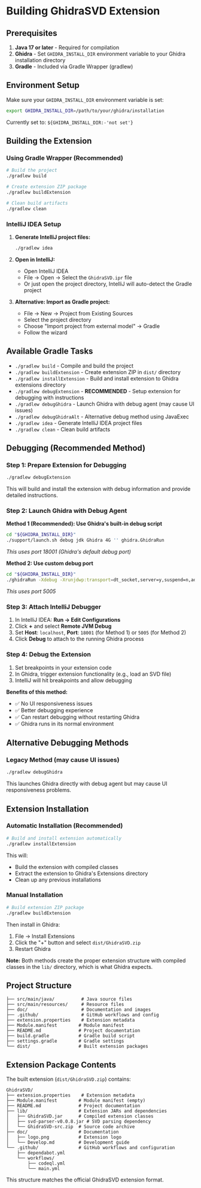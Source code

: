 # Building GhidraSVD Extension

## Prerequisites

1. **Java 17 or later** - Required for compilation
2. **Ghidra** - Set `GHIDRA_INSTALL_DIR` environment variable to your Ghidra installation directory
3. **Gradle** - Included via Gradle Wrapper (gradlew)

## Environment Setup

Make sure your `GHIDRA_INSTALL_DIR` environment variable is set:

```bash
export GHIDRA_INSTALL_DIR=/path/to/your/ghidra/installation
```

Currently set to: `${GHIDRA_INSTALL_DIR:-'not set'}`

## Building the Extension

### Using Gradle Wrapper (Recommended)

```bash
# Build the project
./gradlew build

# Create extension ZIP package
./gradlew buildExtension

# Clean build artifacts
./gradlew clean
```

### IntelliJ IDEA Setup

1. **Generate IntelliJ project files:**
   ```bash
   ./gradlew idea
   ```

2. **Open in IntelliJ:**
   - Open IntelliJ IDEA
   - File → Open → Select the `GhidraSVD.ipr` file
   - Or just open the project directory, IntelliJ will auto-detect the Gradle project

3. **Alternative: Import as Gradle project:**
   - File → New → Project from Existing Sources
   - Select the project directory
   - Choose "Import project from external model" → Gradle
   - Follow the wizard

## Available Gradle Tasks

- `./gradlew build` - Compile and build the project
- `./gradlew buildExtension` - Create extension ZIP in `dist/` directory
- `./gradlew installExtension` - Build and install extension to Ghidra extensions directory
- `./gradlew debugExtension` - **RECOMMENDED** - Setup extension for debugging with instructions
- `./gradlew debugGhidra` - Launch Ghidra with debug agent (may cause UI issues)
- `./gradlew debugGhidraAlt` - Alternative debug method using JavaExec
- `./gradlew idea` - Generate IntelliJ IDEA project files
- `./gradlew clean` - Clean build artifacts

## Debugging (Recommended Method)

### Step 1: Prepare Extension for Debugging
```bash
./gradlew debugExtension
```
This will build and install the extension with debug information and provide detailed instructions.

### Step 2: Launch Ghidra with Debug Agent

**Method 1 (Recommended): Use Ghidra's built-in debug script**
```bash
cd "${GHIDRA_INSTALL_DIR}"
./support/launch.sh debug jdk Ghidra 4G '' ghidra.GhidraRun
```
*This uses port 18001 (Ghidra's default debug port)*

**Method 2: Use custom debug port**
```bash
cd "${GHIDRA_INSTALL_DIR}"
./ghidraRun -Xdebug -Xrunjdwp:transport=dt_socket,server=y,suspend=n,address=5005
```
*This uses port 5005*

### Step 3: Attach IntelliJ Debugger
1. In IntelliJ IDEA: **Run → Edit Configurations**
2. Click **+** and select **Remote JVM Debug**
3. Set **Host**: `localhost`, **Port**: `18001` (for Method 1) or `5005` (for Method 2)
4. Click **Debug** to attach to the running Ghidra process

### Step 4: Debug the Extension
1. Set breakpoints in your extension code
2. In Ghidra, trigger extension functionality (e.g., load an SVD file)
3. IntelliJ will hit breakpoints and allow debugging

**Benefits of this method:**
- ✅ No UI responsiveness issues
- ✅ Better debugging experience
- ✅ Can restart debugging without restarting Ghidra
- ✅ Ghidra runs in its normal environment

## Alternative Debugging Methods

### Legacy Method (may cause UI issues)
```bash
./gradlew debugGhidra
```
This launches Ghidra directly with debug agent but may cause UI responsiveness problems.

## Extension Installation

### Automatic Installation (Recommended)
```bash
# Build and install extension automatically
./gradlew installExtension
```
This will:
- Build the extension with compiled classes
- Extract the extension to Ghidra's Extensions directory
- Clean up any previous installations

### Manual Installation
```bash
# Build extension ZIP package
./gradlew buildExtension
```
Then install in Ghidra:
1. File → Install Extensions
2. Click the "+" button and select `dist/GhidraSVD.zip`
3. Restart Ghidra

**Note:** Both methods create the proper extension structure with compiled classes in the `lib/` directory, which is what Ghidra expects.

## Project Structure

```
├── src/main/java/          # Java source files
├── src/main/resources/     # Resource files  
├── doc/                    # Documentation and images
├── .github/                # GitHub workflows and config
├── extension.properties    # Extension metadata
├── Module.manifest        # Module manifest
├── README.md              # Project documentation
├── build.gradle           # Gradle build script
├── settings.gradle        # Gradle settings
└── dist/                  # Built extension packages
```

## Extension Package Contents

The built extension (`dist/GhidraSVD.zip`) contains:

```
GhidraSVD/
├── extension.properties    # Extension metadata
├── Module.manifest        # Module manifest (empty)
├── README.md              # Project documentation
├── lib/                   # Extension JARs and dependencies
│   ├── GhidraSVD.jar      # Compiled extension classes
│   ├── svd-parser-v0.0.8.jar # SVD parsing dependency
│   └── GhidraSVD-src.zip  # Source code archive
├── doc/                   # Documentation
│   ├── logo.png           # Extension logo
│   └── Develop.md         # Development guide
└── .github/               # GitHub workflows and configuration
    ├── dependabot.yml
    └── workflows/
        ├── codeql.yml
        └── main.yml
```

This structure matches the official GhidraSVD extension format.

